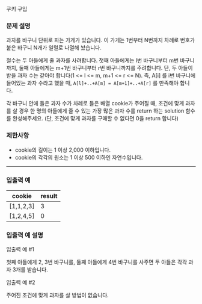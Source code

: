쿠키 구입

### **문제 설명**

과자를 바구니 단위로 파는 가게가 있습니다. 이 가게는 1번부터 N번까지 차례로 번호가 붙은 바구니 N개가 일렬로 나열해 놨습니다.

철수는 두 아들에게 줄 과자를 사려합니다. 첫째 아들에게는 l번 바구니부터 m번 바구니까지, 둘째 아들에게는 m+1번 바구니부터 r번 바구니까지를 주려합니다. 단, 두 아들이 받을 과자 수는 같아야 합니다(1 <= l <= m, m+1 <= r <= N). 즉, A[i] 를 i번 바구니에 들어있는 과자 수라고 했을 때, `A[l]+..+A[m] = A[m+1]+..+A[r]` 를 만족해야 합니다.

각 바구니 안에 들은 과자 수가 차례로 들은 배열 cookie가 주어질 때, 조건에 맞게 과자를 살 경우 한 명의 아들에게 줄 수 있는 가장 많은 과자 수를 return 하는 solution 함수를 완성해주세요. (단, 조건에 맞게 과자를 구매할 수 없다면 0을 return 합니다)

### 제한사항

- cookie의 길이는 1 이상 2,000 이하입니다.
- cookie의 각각의 원소는 1 이상 500 이하인 자연수입니다.

---

### 입출력 예

| cookie    | result |
| --------- | ------ |
| [1,1,2,3] | 3      |
| [1,2,4,5] | 0      |

### 입출력 예 설명

입출력 예 #1

첫째 아들에게 2, 3번 바구니를, 둘째 아들에게 4번 바구니를 사주면 두 아들은 각각 과자 3개를 받습니다.

입출력 예 #2

주어진 조건에 맞게 과자를 살 방법이 없습니다.
